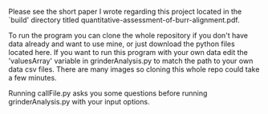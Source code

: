 Please see the short paper I wrote regarding this project located in the `build' directory titled quantitative-assessment-of-burr-alignment.pdf.

To run the program you can clone the whole repository if you don't have data already and want to use mine, or just download the python files located here. If you want to run this program with your own data edit the 'valuesArray' variable in grinderAnalysis.py to match the path to your own data csv files. There are many images so cloning this whole repo could take a few minutes. 

Running callFile.py asks you some questions before running grinderAnalysis.py with your input options. 
